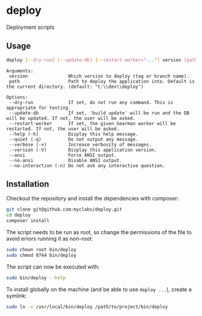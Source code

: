 # deploy

Deployment scripts

## Usage

```bash
deploy [--dry-run] [--update-db] [--restart-worker="..."] version [path]
```

```
Arguments:
 version               Which version to deploy (tag or branch name).
 path                  Path to deploy the application into. Default is the current directory. (default: "C:\\dev\\deploy")

Options:
 --dry-run             If set, do not run any command. This is appropriate for testing.
 --update-db           If set, 'build update' will be run and the DB will be updated. If not, the user will be asked.
 --restart-worker      If set, the given Gearman worker will be restarted. If not, the user will be asked.
 --help (-h)           Display this help message.
 --quiet (-q)          Do not output any message.
 --verbose (-v)        Increase verbosity of messages.
 --version (-V)        Display this application version.
 --ansi                Force ANSI output.
 --no-ansi             Disable ANSI output.
 --no-interaction (-n) Do not ask any interactive question.
```

## Installation

Checkout the repository and install the dependencies with composer:

```bash
git clone git@github.com:myclabs/deploy.git
cd deploy
composer install
```

The script needs to be run as root, so change the permissions of the file to avoid errors running it as non-root:

```bash
sudo chown root bin/deploy
sudo chmod 0744 bin/deploy
```

The script can now be executed with:

```bash
sudo bin/deploy --help
```

To install globally on the machine (and be able to use `deploy ...`), create a symlink:

```bash
sudo ln -s /usr/local/bin/deploy /path/to/project/bin/deploy
```
